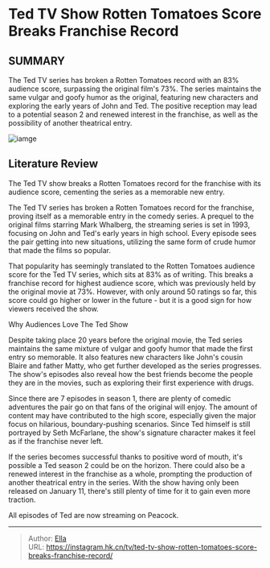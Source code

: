 # Ted TV Show Rotten Tomatoes Score Breaks Franchise Record


## SUMMARY 



  The Ted TV series has broken a Rotten Tomatoes record with an 83% audience score, surpassing the original film&#39;s 73%.   The series maintains the same vulgar and goofy humor as the original, featuring new characters and exploring the early years of John and Ted.   The positive reception may lead to a potential season 2 and renewed interest in the franchise, as well as the possibility of another theatrical entry.  

![iamge](https://static1.srcdn.com/wordpress/wp-content/uploads/2024/01/screen-shot-2024-01-12-at-9-00-27-am.jpg)

## Literature Review
The Ted TV show breaks a Rotten Tomatoes record for the franchise with its audience score, cementing the series as a memorable new entry.




The Ted TV series has broken a Rotten Tomatoes record for the franchise, proving itself as a memorable entry in the comedy series. A prequel to the original films starring Mark Whalberg, the streaming series is set in 1993, focusing on John and Ted&#39;s early years in high school. Every episode sees the pair getting into new situations, utilizing the same form of crude humor that made the films so popular.




That popularity has seemingly translated to the Rotten Tomatoes audience score for the Ted TV series, which sits at 83% as of writing. This breaks a franchise record for highest audience score, which was previously held by the original movie at 73%. However, with only around 50 ratings so far, this score could go higher or lower in the future - but it is a good sign for how viewers received the show.


 Why Audiences Love The Ted Show 
          

Despite taking place 20 years before the original movie, the Ted series maintains the same mixture of vulgar and goofy humor that made the first entry so memorable. It also features new characters like John&#39;s cousin Blaire and father Matty, who get further developed as the series progresses. The show&#39;s episodes also reveal how the best friends become the people they are in the movies, such as exploring their first experience with drugs.




Since there are 7 episodes in season 1, there are plenty of comedic adventures the pair go on that fans of the original will enjoy. The amount of content may have contributed to the high score, especially given the major focus on hilarious, boundary-pushing scenarios. Since Ted himself is still portrayed by Seth McFarlane, the show&#39;s signature character makes it feel as if the franchise never left.

If the series becomes successful thanks to positive word of mouth, it&#39;s possible a Ted season 2 could be on the horizon. There could also be a renewed interest in the franchise as a whole, prompting the production of another theatrical entry in the series. With the show having only been released on January 11, there&#39;s still plenty of time for it to gain even more traction.



All episodes of Ted are now streaming on Peacock.









---

> Author: [Ella](https://instagram.hk.cn/)  
> URL: https://instagram.hk.cn/tv/ted-tv-show-rotten-tomatoes-score-breaks-franchise-record/  

